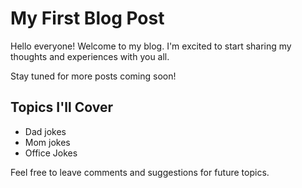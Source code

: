 # My First Blog Post


Hello everyone! Welcome to my blog. I'm excited to start sharing my thoughts and experiences with you all.


Stay tuned for more posts coming soon!


## Topics I'll Cover


- Dad jokes
- Mom jokes
- Office Jokes


Feel free to leave comments and suggestions for future topics.

